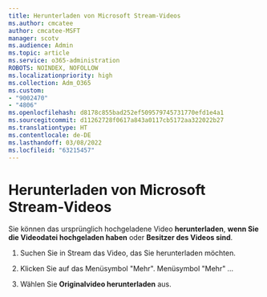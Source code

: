 ```yaml
---
title: Herunterladen von Microsoft Stream-Videos
ms.author: cmcatee
author: cmcatee-MSFT
manager: scotv
ms.audience: Admin
ms.topic: article
ms.service: o365-administration
ROBOTS: NOINDEX, NOFOLLOW
ms.localizationpriority: high
ms.collection: Adm_O365
ms.custom:
- "9002470"
- "4806"
ms.openlocfilehash: d8178c855bad252ef509579745731770efd1e4a1
ms.sourcegitcommit: d11262728f0617a843a0117cb5172aa322022b27
ms.translationtype: HT
ms.contentlocale: de-DE
ms.lasthandoff: 03/08/2022
ms.locfileid: "63215457"
---
```

# <a name="download-microsoft-stream-videos"></a>Herunterladen von Microsoft Stream-Videos

Sie können das ursprünglich hochgeladene Video **herunterladen**, **wenn Sie die Videodatei hochgeladen haben** oder **Besitzer des Videos sind**.

1. Suchen Sie in Stream das Video, das Sie herunterladen möchten.

2. Klicken Sie auf das Menüsymbol "Mehr". Menüsymbol "Mehr" *...*

3. Wählen Sie **Originalvideo herunterladen** aus.
